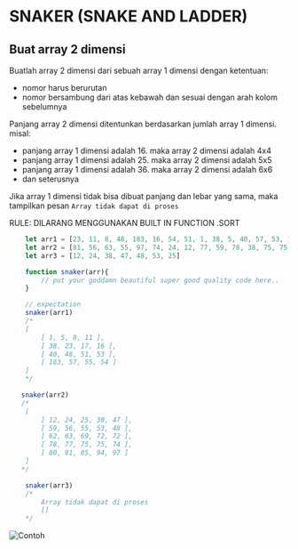 # SNAKER (SNAKE AND LADDER)

## Buat array 2 dimensi
Buatlah array 2 dimensi dari sebuah array 1 dimensi dengan ketentuan:
- nomor harus berurutan
- nomor bersambung dari atas kebawah dan sesuai dengan arah kolom sebelumnya

Panjang array 2 dimensi ditentunkan berdasarkan jumlah array 1 dimensi. misal:
- panjang array 1 dimensi adalah 16. maka array 2 dimensi adalah 4x4
- panjang array 1 dimensi adalah 25. maka array 2 dimensi adalah 5x5
- panjang array 1 dimensi adalah 36. maka array 2 dimensi adalah 6x6
- dan seterusnya

Jika array 1 dimensi tidak bisa dibuat panjang dan lebar yang sama, maka tampilkan pesan `Array tidak dapat di proses`

RULE:
DILARANG MENGGUNAKAN BUILT IN FUNCTION .SORT

```javascript
    let arr1 = [23, 11, 8, 48, 183, 16, 54, 51, 1, 38, 5, 40, 57, 53, 17, 55]
    let arr2 = [81, 56, 63, 55, 97, 74, 24, 12, 77, 59, 78, 38, 75, 75, 72, 47, 25, 85, 53, 69, 72, 80, 94, 62, 48]
    let arr3 = [12, 24, 38, 47, 48, 53, 25]

    function snaker(arr){
        // put your goddamn beautiful super good quality code here..
    }

    // expectation
    snaker(arr1)
    /*
    [
        [ 1, 5, 8, 11 ],
        [ 38, 23, 17, 16 ],
        [ 40, 48, 51, 53 ],
        [ 183, 57, 55, 54 ]
    ]
    */

   snaker(arr2)
   /*
    [
        [ 12, 24, 25, 38, 47 ],
        [ 59, 56, 55, 53, 48 ],
        [ 62, 63, 69, 72, 72 ],
        [ 78, 77, 75, 75, 74 ],
        [ 80, 81, 85, 94, 97 ]
    ]
   */

    snaker(arr3)
    /*
        Array tidak dapat di proses
        []
    */


```

![Contoh](https://i.imgur.com/jq9bGXi.png)
